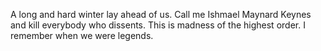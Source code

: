 A long and hard winter lay ahead of us. Call me Ishmael Maynard Keynes and kill everybody who dissents. This is madness of the highest order. I remember when we were legends. 
 